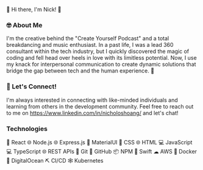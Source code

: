 👋 Hi there, I'm Nick! 👋

### 🤓 About Me

I'm the creative behind the "Create Yourself Podcast" and a total breakdancing and music enthusiast. In a past life, I was a lead 360 consultant within the tech industry, but I quickly discovered the magic of coding and fell head over heels in love with its limitless potential. Now, I use my knack for interpersonal communication to create dynamic solutions that bridge the gap between tech and the human experience. 🤪

### 💬 Let's Connect!

I'm always interested in connecting with like-minded individuals and learning from others in the development community. Feel free to reach out to me on https://www.linkedin.com/in/nicholoshoang/ and let's chat!

### Technologies
🚀 React
🌐 Node.js
🌐 Express.js
🎨 MaterialUI
🎨 CSS
🌐 HTML
💻 JavaScript
💻 TypeScript
🌐 REST APIs
🐙 Git
🐙 GitHub
📦 NPM
🍎 Swift
☁ AWS
🐳 Docker
🌊 DigitalOcean
⛏ CI/CD
🕸 Kubernetes 
